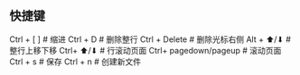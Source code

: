 ## 快捷键

Ctrl + [  ]      # 缩进
Ctrl + D         # 删除整行
Ctrl + Delete    # 删除光标右侧
Alt + ⬆/⬇        # 整行上移下移
Ctrl+ ⬆/⬇        # 行滚动页面
Ctrl+ pagedown/pageup        # 滚动页面
Ctrl + s         # 保存
Ctrl + n        # 创建新文件
